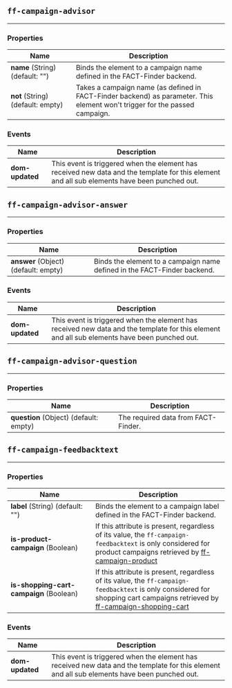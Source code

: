 ## `ff-campaign-advisor`
___
### Properties
| Name | Description |
| ---- | ----------- |
| **name**&nbsp;(String) (default: "") | Binds the element to a campaign name defined in the FACT-Finder backend. |
| **not**&nbsp;(String) (default: empty) | Takes a campaign name (as defined in FACT-Finder backend) as parameter. This element won't trigger for the passed campaign. |

### Events
| Name | Description |
| ---- | ----------- |
|**dom-updated**| This event is triggered when the element has received new data and the template for this element and all sub elements have been punched out. |

## `ff-campaign-advisor-answer`
___
### Properties
| Name | Description |
| ---- | ----------- |
| **answer**&nbsp;(Object) (default: empty) | Binds the element to a campaign name defined in the FACT-Finder backend. |

### Events
| Name | Description |
| ---- | ----------- |
| **dom-updated** | This event is triggered when the element has received new data and the template for this element and all sub elements have been punched out. |

## `ff-campaign-advisor-question`
___
### Properties
| Name | Description |
| ---- | ----------- |
| **question**&nbsp;(Object) (default: empty) | The required data from FACT-Finder. |

## `ff-campaign-feedbacktext`
___
### Properties
| Name | Description |
| ---- | ----------- |
| **label**&nbsp;(String) (default: "") | Binds the element to a campaign label defined in the FACT-Finder backend. |
| **is-product-campaign**&nbsp;(Boolean) | If this attribute is present, regardless of its value, the `ff-campaign-feedbacktext` is only considered for product campaigns retrieved by [ff-campaign-product](/api/4.x/ff-campaign-product) |
| **is-shopping-cart-campaign**&nbsp;(Boolean) | If this attribute is present, regardless of its value, the `ff-campaign-feedbacktext` is only considered for shopping cart campaigns retrieved by [ff-campaign-shopping-cart](/api/4.x/ff-campaign-shopping-cart) |

### Events
| Name | Description |
| ---- | ----------- |
| **dom-updated** | This event is triggered when the element has received new data and the template for this element and all sub elements have been punched out. |
